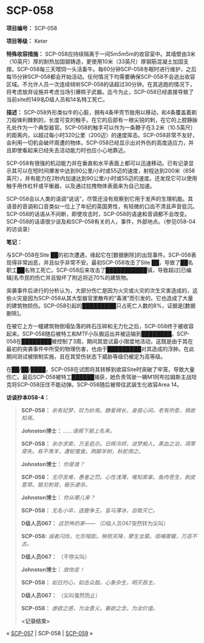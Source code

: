 # SCP-058
                        


**项目编号：** SCP-058

**项目等级：** Keter

**特殊收容措施：** SCP-058应持续隔离于一间5m*5m*5m的收容室中。其墙壁由3米（10英尺）厚的耐热加固钢铸造，更使用10米（33英尺）厚钢筋混凝土加固支撑。SCP-058每三天喂饲一头活畜牛。每60分钟SCP-058冬眠时进行维护，之后每15分钟SCP-058都会开始活动。任何情况下均需要确保SCP-058不会逃出收容区域。不允许人员一次连续倾听SCP-058的话超过30分钟。在其逃跑的情况下，将考虑放弃设施并考虑当场引爆核子武器。迄今为止，SCP-058已经直接导致了当前site的149名D级人员和14名特工死亡。

**描述：** SCP-058外形类似牛的心脏，拥有4条甲壳节肢用以移动，和4条覆盖着剃刀般锋利棘刺的，长度可变的触手。在它的后部有一根尖锐的刺，在它的上腔静脉孔处作为一个典型器官。SCP-058的触手可以作为一条鞭子在3.2米（10.5英尺）的距离内，以超过每小时320公里（200迈）的速度挥击。SCP-058非常不友好，会利用一切机会破坏周遭的物体。SCP-058已经显示出对外伤的高度适应力，并且即使看起来已经失去活动能力时也应小心地靠近。

SCP-058有很强的机动能力并在垂直和水平表面上都可以迅速移动。已有记录显示其可以在短时间爆发中达到90公里/小时或55迈的速度，射程达到200米（656英尺），并有能力在2秒内加速达到90公里/小时或55迈的速度。还发现它可以使用触手用作杠杆或平衡器，以及通过拉拽物体表面来为自己加速。

SCP-058会以人类的语调“说话”，尽管还没有观察到它用于发声的生理机能。其语音的音调和口音类似一位上了年纪的英国男性，有轻微的口齿不清且声音低沉。SCP-058的话语从不间断，即使攻击时，SCP-058的语速和音调都不会改变。SCP-058的话语很少谈及和SCP-058有关的人，事件，外部地点。（参见058-04的访谈录）

**笔记：** 

与SCP-058在Site ██的初次遭遇，缘起它在[数据删除]的出现事件。SCP-058表现得非常凶恶，并且似乎非常不安。最初SCP-058攻击了Site ██，导致了██名职工██名特工死亡。SCP-058后来攻击了███████████镇，导致超过[已编辑]名市民的伤亡并且毁坏了附近将近70%的建筑物。

突袭事件后进行的分析认为，大部分伤亡是因为火灾或火灾的次生灾害造成的，这些火灾是因为SCP-058从其大型器官里散布的“毒液”而引发的。它也造成了大量的建筑物损伤。SCP-058引起的█████████只占死亡人数的8%，证据是[数据删除]。

在被它上方一幢建筑物倒塌坠落的砖石压碎和无力化之后，SCP-058终于被收容起来。SCP-058随后被特工和MTF小队搬运出并被运输到████████。SCP-058在████████被控制了3周，期间其尝试最小限度地活动，这既是由于其在最初的突袭事件中所受的物理伤害，也由于█████████对其造成的浮肿。在此期间测试被限制实施，且在其受伤状态下威胁等级仍被定为高等级。

在██/██/████，SCP-058在试图将其转移到收容Site时突破了牢笼，导致大量伤亡。最后SCP-058被特工██████捕获，她负责驾驶一辆M1阿布拉姆斯主战坦克将SCP-058压住不能动弹。SCP-058随后被带往武装生化收容Area 14。

**访谈抄本058-4：** 


> **SCP-058：** *余有妃梦，叹为妙焉。静爱绵长，身居心间。老有所愈，俱故知焉。* 
> 
> **Johnston博士：** *……请阁下报上名来。* 
> 
> **SCP-058：** *余亦求索，万圣启示。日辉冷烬，说梦痴人。黑血之泊，凋零穿失。有不羡羊，遭蛇噬食。两脚羊树，秋蛇傍之。* 
> 
> **Johnston博士：** *你是谁？* 
> 
> **SCP-058：** *无尽苦难，愚者之罚。心性浅薄，唯知索拿。鱼肉苍生，剥皮萱草。银刃刺背，极乐虐杀。* 
> 
> **Johnston博士：** *你从哪儿来？* 
> 
> **SCP-058：** *无名小卒，逐鹿争王。盲马薄冰，自取灭亡。* 
> 
> **D级人员067：** *这恐怖的家——* （D级人员067突然转为尖叫）
> 
> **SCP-058:** *诚者闪烁，化形暗影。殃殒天降，孽生龙葵。母哺骤暖，万恶不古。* 
> 
> **D级人员067：** （不停尖叫）
> 
> **Johnston博士：** *放他走！* 
> 
> **SCP-058：** *如日灼心，如击众鼓。心象杂生，明灭吞主。* 
> 
> **D级人员067：** （尖叫戛然而止）
> 
> **SCP-058：** *虐欲之感，为汝意义。暴欲之念，为汝价值。* 
> 
> **<记录结束>** 
> 



« [SCP-057](/scp-057) | SCP-058 | [SCP-059](/scp-059) »





                    
